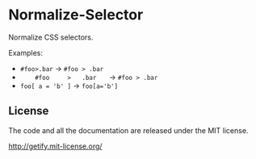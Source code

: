 # Normalize-Selector

Normalize CSS selectors.

Examples:

* `#foo>.bar` -> `#foo > .bar`
* ` 	#foo 	 > 	 .bar 	 ` -> `#foo > .bar`
* `foo[ a = 'b' ]` -> `foo[a='b']`

## License

The code and all the documentation are released under the MIT license.

http://getify.mit-license.org/
